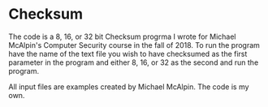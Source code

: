 # Checksum

The code is a 8, 16, or 32 bit Checksum progrma I wrote for Michael McAlpin's Computer Security course in the fall of 2018. To run the program have the name of the text file you wish to have checksumed as the first parameter in the program and either 8, 16, or 32 as the second and run the program.

All input files are examples created by Michael McAlpin. The code is my own.
